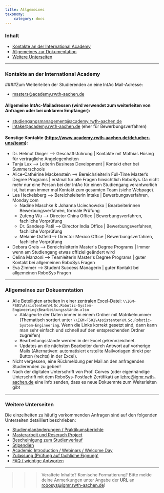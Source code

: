 ```yaml
---
title: Allgemeines
taxonomy:
    category: docs
---
```



### Inhalt

- [Kontakte an der International Academy](#kontakte-intac)
- [Allgemeines zur Dokumentation](#allgemeines)
- [Weitere Unterseiten](#unterseiten)

---

### Kontakte an der International Academy <a id="kontakte-intac"></a>

####Zum Weiterleiten der Studierenden an eine IntAc Mail-Adresse:
* [masters@academy.rwth-aachen.de](mailto:masters@academy.rwth-aachen.de)

#### Allgemeine IntAc-Mailadressen (wird verwendet zum weiterleiten von Anfragen oder bei unklarem Empfänger):
* [studiengangsmanagement@academy.rwth-aachen.de](mailto:studiengangsmanagement@academy.rwth-aachen.de)
* [intake@academy.rwth-aachen.de](mailto:intake@academy.rwth-aachen.de) (eher für Bewerbungsverfahren)

#### Sonstige Kontakte (https://www.academy.rwth-aachen.de/de/ueber-uns/team):
* Dr. Helmut Dinger --> Geschäftsführung | Kontakte mit Mathias Hüsing für vertragliche Angelegenheiten
* Tanja Lux --> Leiterin Business Development | Kontakt eher bei Summerschools
* Alice-Cathérine Mackenstein --> Bereichsleiterin Full-Time Master’s Degree Programs | erstmal für alle Fragen hinsichtlich RoboSys. Da nicht mehr nur eine Person bei der IntAc für einen Studiengang verantworlich ist, hat man immer mal Kontakt zum gesamten Team (siehe Webpage).
* Lea Heckelsberg --> Bereichsleiterin Intake | Bewerbungsverfahren, Monday.com
    * Nadine Maschke & Johanna Uciechowsko | Bearbeiterinnen Bewerbungsverfahren, formale Prüfung
    * Zufeng Wu --> Director China Office | Bewerbungsverfahren, fachliche Vorprüfung
    * Dr. Sandeep Patil --> Director India Office | Bewerbungsverfahren, fachliche Vorprüfung
    * Melanie Ostfeld--> Director Mexico Office | Bewerbungsverfahren, fachliche Vorprüfung
* Debora Greis --> Bereichsleiterin Master's Degree Programs | Immer wenn am Studiengang etwas offiziel geändert wird
* Celina Manzoni --> Teamleiterin Master's Degree Programs | guter Kontakt bei allgemeinen RoboSys Fragen
* Eva Zimmer --> Student Success Managerin | guter Kontakt bei allgemeinen RoboSys Fragen

---

### Allgemeines zur Dokuemntation <a id="allgemeines"></a>

* Alle Beteiligten arbeiten in einer zentralen Excel-Datei: `\\IGM-FS01\Assistenten\M.Sc.Robotic-System-Engineering\Bearbeitungsstände.xlsm` 
    * Ablageorte der Daten immer in einem Ordner mit Matrikelnummer (Thematisch sortiert unter `\\IGM-FS01\Assistenten\M.Sc.Robotic-System-Engineering`. Wenn die Links korrekt gesetzt sind, dann kann man sehr einfach und schnell auf den entsprechenden Ordner zugreifen)
    * Bearbeitungsstände werden in der Excel gekennzeichnet.
    * Updates an die nächsten Bearbeiter durch Antwort auf vorherige Mails (Alternativen: automatisiert erstellte Mailvorlagen direkt per Button (rechts) in der Excel). 
* Nicht vergessen, eine Rückmeldung per Mail an den anfragenden Studierenden zu geben!
* Nach der digitalen Unterschrift von Prof. Corves (oder eigenhändige Unterschrift mit dem RoboSys-Postfach Zertifikat) an [lehre@igmr.rwth-aachen.de](mailto:lehre@igmr.rwth-aachen.de) eine Info senden, dass es neue Dokuemnte zum Weiterleiten gibt

---

### Weitere Unterseiten <a id="unterseiten"></a>

Die einzelheiten zu häufig vorkommenden Anfragen sind auf den folgenden Unterseiten detailliert beschrieben:
* [Studienplanänderungen / Praktikumsberichte](https://igm-doku.igm.rwth-aachen.de/dokus/robotik-systems-engineering/basics/curriculumchangesinternship)
* [Masterarbeit und Reserach Project](https://igm-doku.igm.rwth-aachen.de/dokus/robotik-systems-engineering/basics/masterthesisresearchproject)
* [Bescheinigung zum Studienverlauf](https://igm-doku.igm.rwth-aachen.de/dokus/robotik-systems-engineering/basics/studienverlaufsbescheinigung)
* [Stipendien](https://igm-doku.igm.rwth-aachen.de/dokus/robotik-systems-engineering/basics/stipendien)
* [Academic Introduction / Webinars / Welcome Day](https://igm-doku.igm.rwth-aachen.de/dokus/robotik-systems-engineering/basics/academicintroduction)
* [Zulassung (Prüfung auf fachliche Eignung)](https://igm-doku.igm.rwth-aachen.de/dokus/robotik-systems-engineering/basics/zulassung)
* [FAQ / wichtige Antworten](https://igm-doku.igm.rwth-aachen.de/dokus/robotik-systems-engineering/basics/faq)

---

>>> Veraltete Inhalte? Komische Formatierung? Bitte melde deine Anmerkungen unter Angabe der **URL** an [robosys@igmr.rwth-aachen.de](mailto:robosys@igmr.rwth-aachen.de)!
